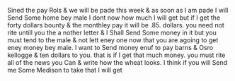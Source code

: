 Sined the pay Rols & we will be pade this week & as soon as I am pade I will Send Some home bey male  I dont now how much I will get but if I get the forty dollars bounty & the monthley pay it will be .85. dollars. you need not rite untill you the a nother letter & I Shall Send Some money in it but you must tend to the male & not lett eney one now that you are agoing to get eney money bey male. I want to Send money enuf to pay barns & Osro kellogge & ten dollars to you. that is if I get that much money. you must rite all of the news you Can & write how the wheat looks. I think if you will Send me Some Medison to take that I will get